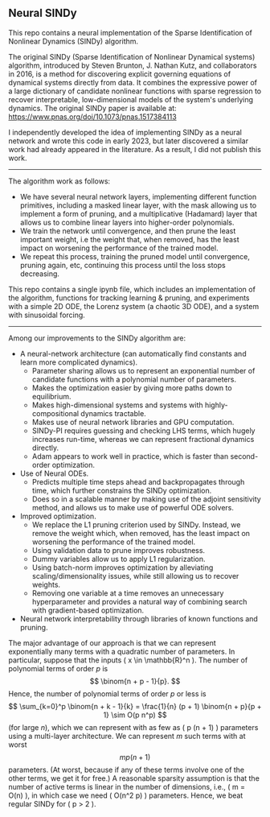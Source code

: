 ## Neural SINDy

This repo contains a neural implementation of the Sparse Identification of Nonlinear Dynamics (SINDy) algorithm.

The original SINDy (Sparse Identification of Nonlinear Dynamical systems) algorithm, introduced by Steven Brunton, J. Nathan Kutz,
and collaborators in 2016, is a method for discovering explicit governing equations of dynamical systems directly from data.
It combines the expressive power of a large dictionary of candidate nonlinear functions with sparse regression to recover interpretable,
low-dimensional models of the system's underlying dynamics. The original SINDy paper is available at: https://www.pnas.org/doi/10.1073/pnas.1517384113

I independently developed the idea of implementing SINDy as a neural network and wrote this code in early 2023, but later discovered a similar
work had already appeared in the literature. As a result, I did not publish this work.

---

The algorithm work as follows:
  - We have several neural network layers, implementing different function primitives, including a masked linear layer, with the mask allowing us to implement a form of pruning, and a multiplicative (Hadamard) layer that allows us to combine linear layers into higher-order polynomials.
  - We train the network until convergence, and then prune the least important weight, i.e the weight that, when removed, has the least impact on worsening the performance of the trained model.
  - We repeat this process, training the pruned model until convergence, pruning again, etc, continuing this process until the loss stops decreasing.

This repo contains a single ipynb file, which includes an implementation of the algorithm, functions for tracking learning & pruning, and
experiments with a simple 2D ODE, the Lorenz system (a chaotic 3D ODE), and a system with sinusoidal forcing.

---

Among our improvements to the SINDy algorithm are:
- A neural-network architecture (can automatically find constants and learn more complicated dynamics).
  - Parameter sharing allows us to represent an exponential number of candidate functions with a polynomial number of parameters.
  - Makes the optimization easier by giving more paths down to equilibrium.
  - Makes high-dimensional systems and systems with highly-compositional dynamics tractable.
  - Makes use of neural network libraries and GPU computation.
  - SINDy-PI requires guessing and checking LHS terms, which hugely increases run-time, whereas we can represent fractional dynamics directly.
  - Adam appears to work well in practice, which is faster than second-order optimization.
- Use of Neural ODEs.
  - Predicts multiple time steps ahead and backpropagates through time, which further constrains the SINDy optimization.
  - Does so in a scalable manner by making use of the adjoint sensitivity method, and allows us to make use of powerful ODE solvers.
- Improved optimization.
  - We replace the L1 pruning criterion used by SINDy. Instead, we remove the weight which, when removed, has the least impact on worsening the performance of the trained model.
  - Using validation data to prune improves robustness.
  - Dummy variables allow us to apply L1 regularization.
  - Using batch-norm improves optimization by alleviating scaling/dimensionality issues, while still allowing us to recover weights.
  - Removing one variable at a time removes an unnecessary hyperparameter and provides a natural way of combining search with gradient-based optimization.
- Neural network interpretability through libraries of known functions and pruning.

The major advantage of our approach is that we can represent exponentially many terms with a quadratic number of parameters. In particular, suppose that the inputs \( x \in \mathbb{R}^n \).
The number of polynomial terms of order $p$ is 
$$ \binom{n + p - 1}{p}. $$
Hence, the number of polynomial terms of order $p$ or less is 
$$ \sum_{k=0}^p \binom{n + k - 1}{k} = \frac{1}{n} (p + 1) \binom{n + p}{p + 1} \sim O(p n^p) $$
(for large $n$), which we can represent with as few as \( p (n + 1) \) parameters using a multi-layer architecture.
We can represent $m$ such terms with at worst 
$$ m p (n + 1) $$
parameters. (At worst, because if any of these terms involve one of the other terms, we get it for free.)
A reasonable sparsity assumption is that the number of active terms is linear in the number of dimensions, i.e., \( m = O(n) \), in which case we need \( O(n^2 p) \) parameters.
Hence, we beat regular SINDy for \( p > 2 \).

